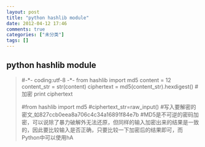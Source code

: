 ```yaml
---
layout: post
title: "python hashlib module"
date: 2012-04-12 17:46
comments: true
categories: ["未分类"]
tags: []
---
```

## python hashlib module
<blockquote>#-*- coding:utf-8 -*-
from hashlib import md5
content = 12
content_str = str(content)
ciphertext = md5(content_str).hexdigest() #加密
print ciphertext 

#from hashlib import md5
#ciphertext_str=raw_input() #写入要解密的密文,如827ccb0eea8a706c4c34a16891f84e7b
#MD5是不可逆的密码加密，可以说除了暴力破解外无法还原，但同样的输入加密出来的结果是一致的，因此要比较输入是否正确，只要比较一下加密后的结果即可，而Python中可以使用hA</blockquote>
